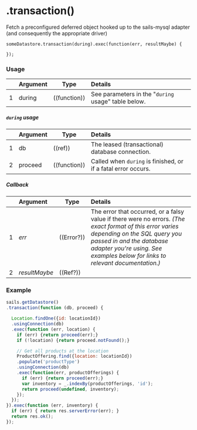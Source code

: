 # .transaction()

Fetch a preconfigured deferred object hooked up to the sails-mysql adapter (and consequently the appropriate driver)

```
someDatastore.transaction(during).exec(function(err, resultMaybe) {

});
```

### Usage
|   |     Argument        | Type                | Details
|---|---------------------|---------------------|:------------|
| 1 | during              | ((function))        | See parameters in the "`during` usage" table below. |

##### `during` usage
|   |     Argument        | Type                | Details
|---|---------------------|---------------------|:------------|
| 1 | db                  | ((ref))             | The leased (transactional) database connection. |
| 2 | proceed             | ((function))        | Called when `during` is finished, or if a fatal error occurs.|

##### Callback
|   |     Argument        | Type                | Details |
|---|:--------------------|---------------------|:---------------------------------------------------------------------------------|
| 1 |    _err_            | ((Error?))          | The error that occurred, or a falsy value if there were no errors.  _(The exact format of this error varies depending on the SQL query you passed in and the database adapter you're using.  See examples below for links to relevant documentation.)_
| 2 |    _resultMaybe_      | ((Ref?))            |  |


### Example
```javascript
sails.getDatastore()
.transaction(function (db, proceed) {

  Location.findOne({id: locationId})
  .usingConnection(db)
  .exec(function (err, location) {
    if (err) {return proceed(err);}
    if (!location) {return proceed.notFound();}

    // Get all products at the location
    ProductOffering.find({location: locationId})
    .populate('productType')
    .usingConnection(db)
    .exec(function(err, productOfferings) {
      if (err) {return proceed(err);}
      var inventory = _.indexBy(productOfferings, 'id');
      return proceed(undefined, inventory);
    });
  });
}).exec(function (err, inventory) {
  if (err) { return res.serverError(err); }
  return res.ok();
});
```

<docmeta name="displayName" value=".transaction()">
<docmeta name="pageType" value="method">
